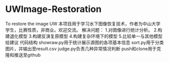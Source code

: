 # UWImage-Restoration
To restore the image UW
本项目用于学习水下图像恢复技术，作者为中山大学学生，比赛性质，非商业。欢迎交流。
解决问题：
1.对图像进行统计分析。
2.构建退化模型
3.构建反演复原模型
4.构建复杂环境下的模型
5.比较单一与其他模型给建议
代码结构
showraw.py用于统计展示源图的各项基本信息
sort.py用于分类图片，并输出至result.csv
judge.py负责几种异常情况判断
push和clone用于克隆和推送至github
